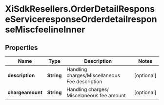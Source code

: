 # XiSdkResellers.OrderDetailResponseServiceresponseOrderdetailresponseMiscfeelineInner

## Properties

Name | Type | Description | Notes
------------ | ------------- | ------------- | -------------
**description** | **String** | Handling charges/Miscellaneous Fee description | [optional] 
**chargeamount** | **String** | Handling charges/ Miscelaneous fee amount | [optional] 


